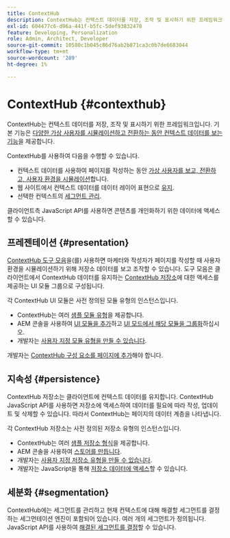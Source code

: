 ```yaml
---
title: ContextHub
description: ContextHub는 컨텍스트 데이터를 저장, 조작 및 표시하기 위한 프레임워크입니다
exl-id: 604477c6-d96a-441f-b5fc-5def93832478
feature: Developing, Personalization
role: Admin, Architect, Developer
source-git-commit: 10580c1b045c86d76ab2b871ca3c0b7de6683044
workflow-type: tm+mt
source-wordcount: '289'
ht-degree: 1%

---
```


# ContextHub {#contexthub}

ContextHub는 컨텍스트 데이터를 저장, 조작 및 표시하기 위한 프레임워크입니다. 기본 기능은 [다양한 가상 사용자를 시뮬레이션하고 전환하는 동안 컨텍스트 데이터를 보는 기능](/help/sites-cloud/authoring/personalization/contexthub.md)을 제공합니다.

ContextHub를 사용하여 다음을 수행할 수 있습니다.

* 컨텍스트 데이터를 사용하여 페이지를 작성하는 동안 [가상 사용자를 보고, 전환하고, 사용자 환경을 시뮬레이션](#presentation)합니다.
* 웹 사이트에서 컨텍스트 데이터를 데이터 레이어 표현으로 [유지](#persistence).
* 선택한 컨텍스트의 [세그먼트 관리](#segmentation).

클라이언트측 JavaScript API를 사용하면 콘텐츠를 개인화하기 위한 데이터에 액세스할 수 있습니다.

## 프레젠테이션 {#presentation}

[ContextHub 도구 모음](/help/sites-cloud/authoring/personalization/contexthub.md)을(를) 사용하면 마케터와 작성자가 페이지를 작성할 때 사용자 환경을 시뮬레이션하기 위해 저장소 데이터를 보고 조작할 수 있습니다. 도구 모음은 클라이언트에서 ContextHub 데이터를 유지하는 [ContextHub 저장소](#persistence)에 대한 액세스를 제공하는 UI 모듈 그룹으로 구성됩니다.

각 ContextHub UI 모듈은 사전 정의된 모듈 유형의 인스턴스입니다.

* ContextHub는 여러 [샘플 모듈 유형](sample-modules.md)을 제공합니다.
* AEM 콘솔을 사용하여 [UI 모듈을 추가](configuring-contexthub.md#adding-a-ui-module)하고 [UI 모드에서 해당 모듈을 그룹화](configuring-contexthub.md#adding-a-ui-mode)하십시오.
* 개발자는 [사용자 지정 모듈 유형을 만들 수 있습니다](extending-contexthub.md#creating-contexthub-ui-module-types).

개발자는 [ContextHub 구성 요소를 페이지에 추가](configuring-contexthub.md)해야 합니다.

## 지속성 {#persistence}

ContextHub 저장소는 클라이언트에 컨텍스트 데이터를 유지합니다. ContextHub JavaScript API를 사용하면 저장소에 액세스하여 데이터를 필요에 따라 작성, 업데이트 및 삭제할 수 있습니다. 따라서 ContextHub는 페이지의 데이터 계층을 나타냅니다.

각 ContextHub 저장소는 사전 정의된 저장소 유형의 인스턴스입니다.

* ContextHub는 여러 [샘플 저장소 형식](sample-stores.md)을 제공합니다.
* AEM 콘솔을 사용하여 [스토어를 만듭니다](configuring-contexthub.md#creating-a-contexthub-store).
* 개발자는 [사용자 지정 저장소 유형을 만들 수 있습니다](extending-contexthub.md#creating-custom-store-candidates).
* 개발자는 JavaScript을 통해 [저장소 데이터에 액세스](adding-contexthub.md#interacting-with-contexthub-stores)할 수 있습니다.

## 세분화 {#segmentation}

ContextHub에는 세그먼트를 관리하고 현재 컨텍스트에 대해 해결할 세그먼트를 결정하는 세그먼테이션 엔진이 포함되어 있습니다. 여러 개의 세그먼트가 정의됩니다. JavaScript API를 사용하여 [해결된 세그먼트를 결정](adding-contexthub.md#determining-resolved-contexthub-segments)할 수 있습니다.
